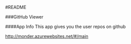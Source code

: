 #README

###GitHub Viewer

####App Info
This app gives you the user repos on github

http://monder.azurewebsites.net/#/main